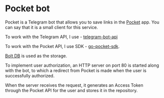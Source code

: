 # Pocket bot
Pocket is a Telegram bot that allows you to save links in the [Pocket](https://getpocket.com/home) app. You can say that it is a small client for this service.

To work with the Telegram API, I use - [telegram-bot-api](https://github.com/go-telegram-bot-api/telegram-bot-api)

To work with the Pocket API, I use SDK - [go-pocket-sdk](https://github.com/zhashkevych/go-pocket-sdk).

[Bolt DB](https://github.com/boltdb/bolt) is used as the storage.

To implement user authorization, an HTTP server on port 80 is started along with the bot, to which a redirect from Pocket is made when the user is successfully authorized.

When the server receives the request, it generates an Access Token through the Pocket API for the user and stores it in the repository.